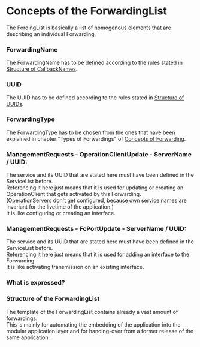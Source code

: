 # Concepts of the ForwardingList

The FordingList is basically a list of homogenous elements that are describing an individual Forwarding.

### ForwardingName
The ForwardingName has to be defined according to the rules stated in [Structure of CallbackNames](../StructureOfCallbackNames/StructureOfCallbackNames.md).


### UUID
The UUID has to be defined according to the rules stated in [Structure of UUIDs](../StructureOfUuids/StructureOfUuids.md).


### ForwardingType
The ForwardingType has to be chosen from the ones that have been explained in chapter "Types of Forwardings" of [Concepts of Forwarding](../ConceptsOfForwarding/ConceptsOfForwarding.md).


### ManagementRequests - OperationClientUpdate - ServerName / UUID:
The service and its UUID that are stated here must have been defined in the ServiceList before.  
Referencing it here just means that it is used for updating or creating an OperationClient that gets activated by this Forwarding.  
(OperationServers don't get configured, because own service names are invariant for the livetime of the application.)  
It is like configuring or creating an interface.  


### ManagementRequests - FcPortUpdate - ServerName / UUID:
The service and its UUID that are stated here must have been defined in the ServiceList before.  
Referencing it here just means that it is used for adding an interface to the Forwarding.  
It is like activating transmission on an existing interface.  






### What is expressed?


### Structure of the ForwardingList

The template of the ForwardingList contains already a vast amount of forwardings.  
This is mainly for automating the embedding of the application into the modular application layer and for handing-over from a former release of the same application.  

